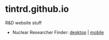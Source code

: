 # tintrd.github.io

R&D website stuff

* Nuclear Researcher Finder: [desktop](https://tintrd.github.io/expert-finder-desktop/) | [mobile](https://tintrd.github.io/expert-finder-mobile/)
